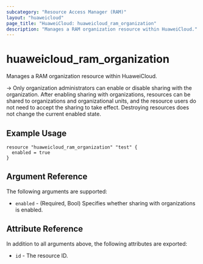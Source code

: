 ```yaml
---
subcategory: "Resource Access Manager (RAM)"
layout: "huaweicloud"
page_title: "HuaweiCloud: huaweicloud_ram_organization"
description: "Manages a RAM organization resource within HuaweiCloud."
---
```


# huaweicloud_ram_organization

Manages a RAM organization resource within HuaweiCloud.

-> Only organization administrators can enable or disable sharing with the organization. After enabling sharing with
organizations, resources can be shared to organizations and organizational units, and the resource users do not need to
accept the sharing to take effect. Destroying resources does not change the current enabled state.

## Example Usage

```hcl
resource "huaweicloud_ram_organization" "test" {
  enabled = true
} 
```

## Argument Reference

The following arguments are supported:

* `enabled` - (Required, Bool) Specifies whether sharing with organizations is enabled.

## Attribute Reference

In addition to all arguments above, the following attributes are exported:

* `id` - The resource ID.
